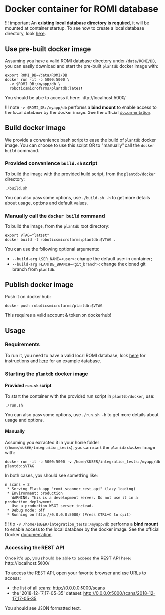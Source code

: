 Docker container for ROMI database
==================================

!!! important
    An **existing local database directory is required**, it will be mounted at container startup.
    To see how to create a local database directory, look [here](/plant_imager/install/plantdb_setup/#initialize-a-romi-database).


## Use pre-built docker image

Assuming you have a valid ROMI database directory under `/data/ROMI/DB`, you can easily download and start the pre-built `plantdb` docker image with:

```shell
export ROMI_DB=/data/ROMI/DB
docker run -it -p 5000:5000 \
  -v $ROMI_DB:/myapp/db \
  roboticsmicrofarms/plantdb:latest
```

You should be able to access it here: http://localhost:5000/

!!! note
    `-v $ROMI_DB:/myapp/db` performs a **bind mount** to enable access to the local database by the docker image. See the
    official [documentation](https://docs.docker.com/storage/bind-mounts/).

## Build docker image

We provide a convenience bash script to ease the build of `plantdb` docker image.
You can choose to use this script OR to "manually" call the `docker build` command.

### Provided convenience `build.sh` script

To build the image with the provided build script, from the `plantdb/docker` directory:

```shell
./build.sh
```

You can also pass some options, use `./build.sh -h` to get more details about usage, options and default values.

### Manually call the `docker build` command

To build the image, from the `plantdb` root directory:

```shell
export VTAG="latest"
docker build -t roboticsmicrofarms/plantdb:$VTAG .
```

You can use the following optional arguments:

* `--build-arg USER_NAME=<user>`: change the default user in container;
* `--build-arg PLANTDB_BRANCH=<git_branch>`: change the cloned git branch from `plantdb`.

## Publish docker image

Push it on docker hub:

```shell
docker push roboticsmicrofarms/plantdb:$VTAG
```

This requires a valid account & token on dockerhub!

## Usage

### Requirements

To run it, you need to have a valid local ROMI database, look [here](/plant_imager/install/plantdb_setup/#initialize-a-romi-database) for instructions and [here](https://db.romi-project.eu/models/test_db.tar.gz) for an example database.

### Starting the `plantdb` docker image

#### Provided `run.sh` script

To start the container with the provided run script in `plantdb/docker`, use:

```shell
./run.sh
```

You can also pass some options, use `./run.sh -h` to get more details about usage and options.

#### Manually

Assuming you extracted it in your home folder (`/home/$USER/integration_tests`), you can start the `plantdb` docker image with:

```shell
docker run -it -p 5000:5000 -v /home/$USER/integration_tests:/myapp/db plantdb:$VTAG
```

In both cases, you should see something like:

```
n scans = 2
 * Serving Flask app "romi_scanner_rest_api" (lazy loading)
 * Environment: production
   WARNING: This is a development server. Do not use it in a production deployment.
   Use a production WSGI server instead.
 * Debug mode: off
 * Running on http://0.0.0.0:5000/ (Press CTRL+C to quit)
```

!!! tip
    `-v /home/$USER/integration_tests:/myapp/db` performs a **bind mount** to enable access to the local database by the docker image.
    See the official Docker [documentation](https://docs.docker.com/storage/bind-mounts/).

### Accessing the REST API

Once it's up, you should be able to access the REST API here: http://localhost:5000/

To access the REST API, open your favorite browser and use URLs to access:

* the list of all scans: http://0.0.0.0:5000/scans
* the '2018-12-17_17-05-35' dataset: http://0.0.0.0:5000/scans/2018-12-17_17-05-35

You should see JSON formatted text.

